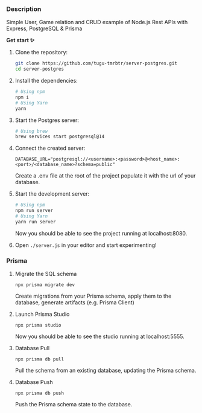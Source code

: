 ### Description

Simple User, Game relation and CRUD example of Node.js Rest APIs with Express, PostgreSQL & Prisma

**Get start ✨**

1. Clone the repository:

   ```zsh
   git clone https://github.com/tugu-tmrbtr/server-postgres.git
   cd server-postgres
   ```

2. Install the dependencies:

   ```zsh
   # Using npm
   npm i
   # Using Yarn
   yarn
   ```

3. Start the Postgres server:

   ```zsh
   # Using brew
   brew services start postgresql@14
   ```

4. Connect the created server:

   ```
   DATABASE_URL="postgresql://<username>:<password>@<host_name>:<port>/<database_name>?schema=public"
   ```

   Create a .env file at the root of the project populate it with the url of your database.

5. Start the development server:

   ```zsh
   # Using npm
   npm run server
   # Using Yarn
   yarn run server
   ```

   Now you should be able to see the project running at localhost:8080.

6. Open `./server.js` in your editor and start experimenting!

### Prisma

1. Migrate the SQL schema

   ```
   npx prisma migrate dev
   ```

   Create migrations from your Prisma schema, apply them to the database, generate artifacts (e.g. Prisma Client)

2. Launch Prisma Studio

   ```
   npx prisma studio
   ```

   Now you should be able to see the studio running at localhost:5555.

3. Database Pull

   ```
   npx prisma db pull
   ```

   Pull the schema from an existing database, updating the Prisma schema.

4. Database Push

   ```
   npx prisma db push
   ```

   Push the Prisma schema state to the database.
